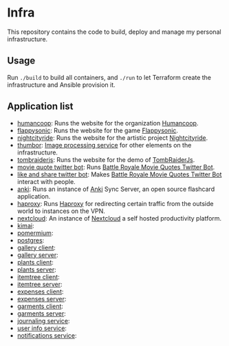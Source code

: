# Infra

This repository contains the code to build, deploy and manage my personal infrastructure.

## Usage

Run `./build` to build all containers, and `./run` to let Terraform create the infrastructure and Ansible provision it.

## Application list

- [humancoop](https://github.com/humancoop/web-vue): Runs the website for the organization [Humancoop](https://onghumancoop.org).
- [flappysonic](https://github.com/namelivia/flappysonic/): Runs the website for the game [Flappysonic](https://flappysonic.namelivia.com).
- [nightcityride](https://github.com/namelivia/nightcityride-server/): Runs the website for the artistic project [Nightcityride](https://nightcityride.namelivia.com).
- [thumbor](https://github.com/thumbor/thumbor): [Image processing service](thumbor.org) for other elements on the infrastructure.
- [tombraiderjs](https://github.com/namelivia/tomb-raider-js-demo-site): Runs the website for the demo of [TombRaiderJs](https://tombraiderjs.namelivia.com).
- [movie quote twitter bot](https://github.com/namelivia/movie-quote-twitter-bot/): Runs [Battle Royale Movie Quotes Twitter Bot](https://twitter.com/BRBot_en).
- [like and share twitter bot](https://github.com/namelivia/like-and-share-twitter-bot/): Makes [Battle Royale Movie Quotes Twitter Bot](https://twitter.com/BRBot_en) interact with people.
- [anki](https://github.com/ankicommunity/anki-sync-server): Runs an instance of [Anki](https://apps.ankiweb.net/) Sync Server, an open source flashcard application.
- [haproxy](https://github.com/haproxy/haproxy): Runs [Haproxy](http://www.haproxy.org/) for redirecting certain traffic from the outside world to instances on the VPN.
- [nextcloud](https://github.com/nextcloud/server): An instance of [Nextcloud](https://nextcloud.com/) a self hosted productivity platform.
- [kimai](https://github.com/kevinpapst/kimai2):
- [pomermium](https://github.com/pomerium/pomerium):
- [postgres](https://github.com/postgres/postgres):
- [gallery client](https://github.com/namelivia/gallery-client/):
- [gallery server](https://github.com/namelivia/gallery-server/):
- [plants client](https://github.com/namelivia/plants-client/):
- [plants server](https://github.com/namelivia/plants-server/):
- [itemtree client](https://github.com/namelivia/itemtree-client/):
- [itemtree server](https://github.com/namelivia/itemtree-server/):
- [expenses client](https://github.com/namelivia/expenses-client/):
- [expenses server](https://github.com/namelivia/expenses-server/):
- [garments client](https://github.com/namelivia/garments-client/):
- [garments server](https://github.com/namelivia/garments-server/):
- [journaling service](https://github.com/namelivia/journaling-service/):
- [user info service](https://github.com/namelivia/user-info-service):
- [notifications service](https://github.com/namelivia/notifications-service):
